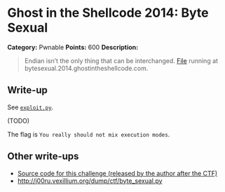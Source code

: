 # Ghost in the Shellcode 2014: Byte Sexual

**Category:** Pwnable
**Points:** 600
**Description:**

> Endian isn’t the only thing that can be interchanged. [File](https://github.com/ctfs/write-ups/blob/master/ghost-in-the-shellcode-2014/byte-sexual/byte_sexual-838ca00502fd07d49dc319c4e78b6a94cee530a8) running at bytesexual.2014.ghostintheshellcode.com.

## Write-up

See [`exploit.py`](https://github.com/ctfs/write-ups/blob/master/ghost-in-the-shellcode-2014/byte-sexual/exploit.py).

(TODO)

The flag is `You really should not mix execution modes`.

## Other write-ups

* [Source code for this challenge (released by the author after the CTF)](https://github.com/LightningTH/GiTS/blob/master/byte_sexual/lightning.py)
* <http://j00ru.vexillium.org/dump/ctf/byte_sexual.py>
